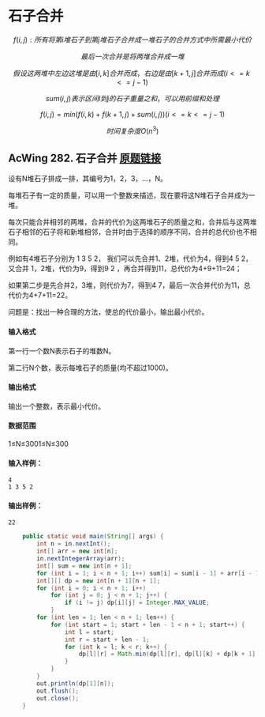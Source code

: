 # 石子合并

$$
f(i,j):所有将第i堆石子到第j堆石子合并成一堆石子的合并方式中所需最小代价
$$

$$
最后一次合并是将两堆合并成一堆
$$

$$
假设这两堆中左边这堆是由[i,k]合并而成，右边是由[k+1,j]合并而成(i<=k<=j-1)
$$

$$
sum(i,j)表示区间i到j的石子重量之和，可以用前缀和处理
$$

$$
f(i,j)=min(f(i,k)+f(k+1,j)+sum(i,j))(i<=k<=j-1)
$$

$$
时间复杂度O(n^3)
$$

## AcWing 282. 石子合并   [原题链接](https://www.acwing.com/problem/content/284/)

设有N堆石子排成一排，其编号为1，2，3，…，N。

每堆石子有一定的质量，可以用一个整数来描述，现在要将这N堆石子合并成为一堆。

每次只能合并相邻的两堆，合并的代价为这两堆石子的质量之和，合并后与这两堆石子相邻的石子将和新堆相邻，合并时由于选择的顺序不同，合并的总代价也不相同。

例如有4堆石子分别为 1 3 5 2， 我们可以先合并1、2堆，代价为4，得到4 5 2， 又合并 1，2堆，代价为9，得到9 2 ，再合并得到11，总代价为4+9+11=24；

如果第二步是先合并2，3堆，则代价为7，得到4 7，最后一次合并代价为11，总代价为4+7+11=22。

问题是：找出一种合理的方法，使总的代价最小，输出最小代价。

#### 输入格式

第一行一个数N表示石子的堆数N。

第二行N个数，表示每堆石子的质量(均不超过1000)。

#### 输出格式

输出一个整数，表示最小代价。

#### 数据范围

1≤N≤3001≤N≤300

#### 输入样例：

```
4
1 3 5 2
```

#### 输出样例：

```
22
```

```java
    public static void main(String[] args) {
        int n = in.nextInt();
        int[] arr = new int[n];
        in.nextIntegerArray(arr);
        int[] sum = new int[n + 1];
        for (int i = 1; i < n + 1; i++) sum[i] = sum[i - 1] + arr[i - 1];
        int[][] dp = new int[n + 1][n + 1];
        for (int i = 0; i < n + 1; i++)
            for (int j = 0; j < n + 1; j++) {
                if (i != j) dp[i][j] = Integer.MAX_VALUE;
            }
        for (int len = 1; len < n + 1; len++) {
            for (int start = 1; start + len - 1 < n + 1; start++) {
                int l = start;
                int r = start + len - 1;
                for (int k = l; k < r; k++) {
                    dp[l][r] = Math.min(dp[l][r], dp[l][k] + dp[k + 1][r] + sum[r] - sum[l - 1]);
                }
            }
        }
        out.println(dp[1][n]);
        out.flush();
        out.close();
    }
```

